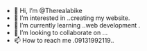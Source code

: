 - 👋 Hi, I’m @Therealabike
- 👀 I’m interested in ..creating my website.
- 🌱 I’m currently learning ..web development .
- 💞️ I’m looking to collaborate on ...
- 📫 How to reach me .09131992119..

<!---
Therealabike/Therealabike is a ✨ special ✨ repository because its `README.md` (this file) appears on your GitHub profile.
You can click the Preview link to take a look at your changes.
--->
